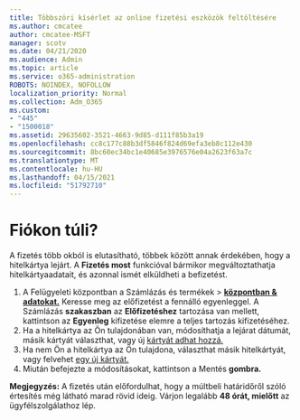 ```yaml
---
title: Többszöri kísérlet az online fizetési eszközök feltöltésére
ms.author: cmcatee
author: cmcatee-MSFT
manager: scotv
ms.date: 04/21/2020
ms.audience: Admin
ms.topic: article
ms.service: o365-administration
ROBOTS: NOINDEX, NOFOLLOW
localization_priority: Normal
ms.collection: Adm_O365
ms.custom:
- "445"
- "1500018"
ms.assetid: 29635602-3521-4663-9d85-d111f85b3a19
ms.openlocfilehash: cc8c177c88b3df5846f824d69efa3eb8c112e430
ms.sourcegitcommit: 8bc60ec34bc1e40685e3976576e04a2623f63a7c
ms.translationtype: MT
ms.contentlocale: hu-HU
ms.lasthandoff: 04/15/2021
ms.locfileid: "51792710"
---
```

# <a name="past-due-account"></a>Fiókon túli?

A fizetés több okból is elutasítható, többek között annak érdekében, hogy a hitelkártya lejárt. A **Fizetés most** funkcióval bármikor megváltoztathatja hitelkártyaadatait, és azonnal ismét elküldheti a befizetést.

1. A Felügyeleti központban a Számlázás és termékek > **[központban & adatokat.](https://go.microsoft.com/fwlink/p/?linkid=842054)**
Keresse meg az előfizetést a fennálló egyenleggel. A Számlázás **szakaszban** az **Előfizetéshez** tartozása van mellett, kattintson az **Egyenleg** kifizetése elemre a teljes tartozás kifizetéséhez.
2. Ha a hitelkártya az Ön tulajdonában van, módosíthatja a lejárat dátumát, másik kártyát választhat, vagy új [kártyát adhat hozzá.](https://docs.microsoft.com/microsoft-365/commerce/billing-and-payments/manage-payment-methods?view=o365-worldwide)
3. Ha nem Ön a hitelkártya az Ön tulajdona, választhat másik hitelkártyát, vagy felvehet [egy új kártyát.](https://docs.microsoft.com/microsoft-365/commerce/billing-and-payments/manage-payment-methods?view=o365-worldwide)
4. Miután befejezte a módosításokat, kattintson a Mentés **gombra.**

**Megjegyzés:** A fizetés után előfordulhat, hogy a múltbeli határidőről szóló értesítés még látható marad rövid ideig. Várjon legalább **48 órát, mielőtt** az ügyfélszolgálathoz lép.
